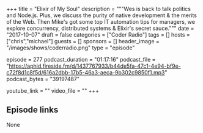 +++
title = "Elixir of My Soul"
description = """Wes is back to talk politics and Node.js. Plus, we discuss the purity of native development & the merits of the Web. Then Mike's got some top IT automation tips for managers, we explore concurrency, distributed systems & Elixir's secret sauce."""
date = "2017-10-07"
draft = false
categories = ["Coder Radio"]
tags = []
hosts = ["chris","michael"]
guests = []
sponsors = []
header_image = "/images/shows/coderradio.png"
type = "episode"

episode = 277
podcast_duration = "01:17:16"
podcast_file = "https://aphid.fireside.fm/d/1437767933/b44de5fa-47c1-4e94-bf9e-c72f8d1c8f5d/616a2dbb-17b5-46a3-aeca-9b302c9850f1.mp3"
podcast_bytes = "39197487"

youtube_link = ""
video_file = ""
+++

## Episode links

None

